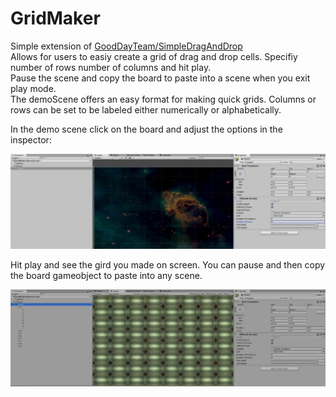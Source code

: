 # GridMaker
Simple extension of [GoodDayTeam/SimpleDragAndDrop](https://github.com/GoodDayTeam/SimpleDragAndDrop)
<br>
Allows for users to easiy create a grid of drag and drop cells. 
Specifiy number of rows number of columns and hit play.
<br>
Pause the scene and copy the board to paste into a scene when you exit play mode.
<br>
The demoScene offers an easy format for making quick grids. Columns or rows can be set to be labeled either numerically or alphabetically.

In the demo scene click on the board and adjust the options in the inspector:

![SceneView](https://github.com/LukeAnderson/GridMaker/raw/master/Assets/SceneView.png)

Hit play and see the gird you made on screen. You can pause and then copy the board gameobject to paste into any scene.

![PlayView](https://github.com/LukeAnderson/GridMaker/raw/master/Assets/PlayView.png)